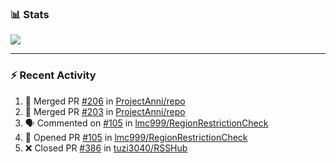 ### :bar_chart: Stats

<a href="#">
  <img align="center" src="https://github-readme-stats.vercel.app/api?username=tuzi3040&show_icons=true&theme=dark" />
</a>

---

### :zap: Recent Activity

<!--START_SECTION:activity-->
1. 🎉 Merged PR [#206](https://github.com/ProjectAnni/repo/pull/206) in [ProjectAnni/repo](https://github.com/ProjectAnni/repo)
2. 🎉 Merged PR [#203](https://github.com/ProjectAnni/repo/pull/203) in [ProjectAnni/repo](https://github.com/ProjectAnni/repo)
3. 🗣 Commented on [#105](https://github.com/lmc999/RegionRestrictionCheck/pull/105#issuecomment-1764166379) in [lmc999/RegionRestrictionCheck](https://github.com/lmc999/RegionRestrictionCheck)
4. 💪 Opened PR [#105](https://github.com/lmc999/RegionRestrictionCheck/pull/105) in [lmc999/RegionRestrictionCheck](https://github.com/lmc999/RegionRestrictionCheck)
5. ❌ Closed PR [#386](https://github.com/tuzi3040/RSSHub/pull/386) in [tuzi3040/RSSHub](https://github.com/tuzi3040/RSSHub)
<!--END_SECTION:activity-->
